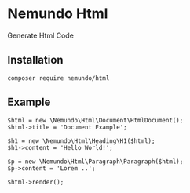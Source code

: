 # Nemundo HtmlGenerate Html Code## Installation ```composer require nemundo/html```## Example```$html = new \Nemundo\Html\Document\HtmlDocument();$html->title = 'Document Example';$h1 = new \Nemundo\Html\Heading\H1($html);$h1->content = 'Hello World!';$p = new \Nemundo\Html\Paragraph\Paragraph($html);$p->content = 'Lorem ..';$html->render();```